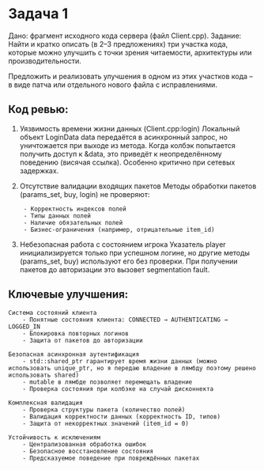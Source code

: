 # Задача 1
Дано: фрагмент исходного кода сервера (файл Client.cpp).
Задание:
Найти и кратко описать (в 2–3 предложениях) три участка кода, которые можно улучшить с точки зрения читаемости, архитектуры или производительности.


Предложить и реализовать улучшения в одном из этих участков кода – в виде патча или отдельного нового файла с исправлениями.

## Код ревью:
1. Уязвимость времени жизни данных (Client.cpp:login)
    Локальный объект LoginData data передаётся в асинхронный запрос, но уничтожается при выходе из метода. Когда колбэк попытается получить доступ к &data, это приведёт к неопределённому поведению (висячая ссылка). Особенно критично при сетевых задержках.

2. Отсутствие валидации входящих пакетов
    Методы обработки пакетов (params_set, buy, login) не проверяют:
   
        - Корректность индексов полей
        - Типы данных полей
        - Наличие обязательных полей
        - Бизнес-ограничения (например, отрицательные item_id)

4. Небезопасная работа с состоянием игрока
    Указатель player инициализируется только при успешном логине, но другие методы (params_set, buy) используют его без проверки. При получении пакетов до авторизации это вызовет segmentation fault.

## Ключевые улучшения:

    Система состояний клиента
        - Понятные состояния клиента: CONNECTED → AUTHENTICATING → LOGGED_IN
        - Блокировка повторных логинов
        - Защита от пакетов до авторизации
        
    Безопасная асинхронная аутентификация
        - std::shared_ptr гарантирует время жизни данных (можно использовать unique_ptr, но я передаю владение в лямбду поэтому решено использовать shared)
        - mutable в лямбде позволяет перемещать владение
        - Проверка состояния при колбэке на случай дисконнекта

    Комплексная валидация
        - Проверка структуры пакета (количество полей)
        - Валидация корректности данных (корректность ID, типов)
        - Защита от некорректных значений (item_id = 0)

    Устойчивость к исключениям
        - Централизованная обработка ошибок
        - Безопасное восстановление состояния
        - Предсказуемое поведение при повреждённых пакетах
